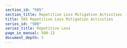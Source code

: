 ```yaml
---
section_id: "505"
section_title: Repetitive Loss Mitigation Activities
title: 505 Repetitive Loss Mitigation Activities
series_id: "500"
series_title: Repetitive Loss
page_in_manual: 500-13
document_depth: 3
---
```


